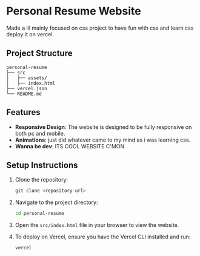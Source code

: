 # Personal Resume Website

Made a lil mainly focused on css project to have fun with css and learn css deploy it on vercel.

## Project Structure

```
personal-resume
├── src
│   ├── assets/
│   ├── index.html
├── vercel.json
└── README.md
```

## Features

- **Responsive Design**: The website is designed to be fully responsive on both pc and mobile.
- **Animations**: just did whatever came to my mind as i was learning css.
- **Wanna be dev**: ITS COOL WEBSITE C'MON

## Setup Instructions

1. Clone the repository:
   ```bash
   git clone <repository-url>
   ```

2. Navigate to the project directory:
   ```bash
   cd personal-resume
   ```

3. Open the `src/index.html` file in your browser to view the website.

4. To deploy on Vercel, ensure you have the Vercel CLI installed and run:
   ```bash
   vercel
   ```
